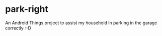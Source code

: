 # park-right
An Android Things project to assist my household in parking in the garage correctly :-D

